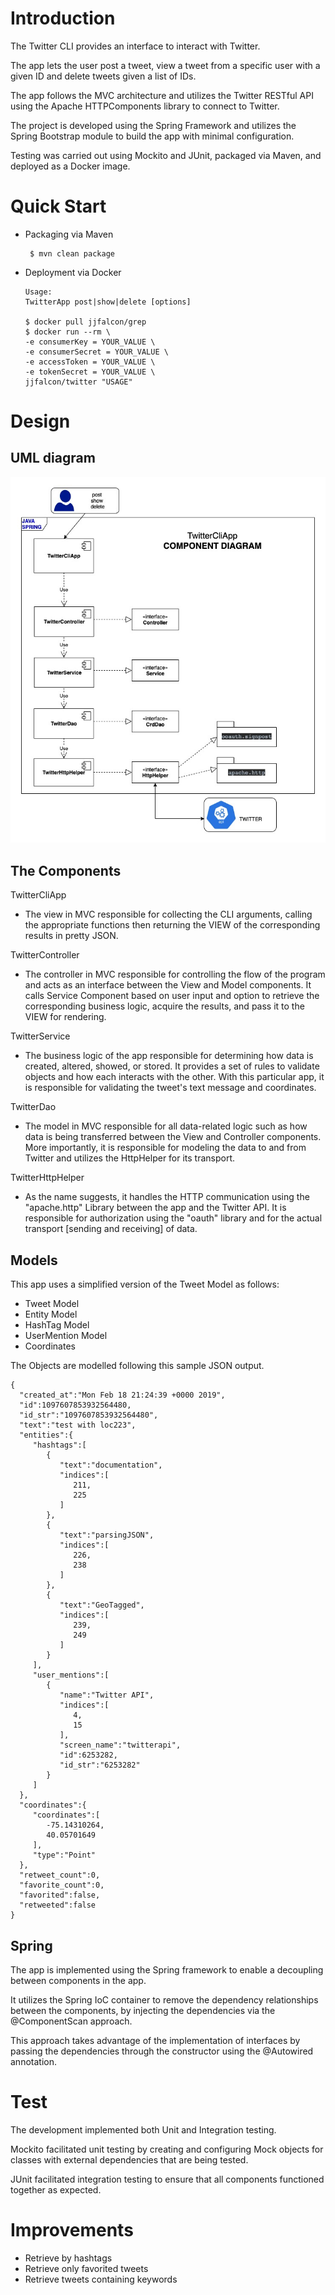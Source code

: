 # Introduction
The Twitter CLI provides an interface to interact with Twitter.

The app lets the user post a tweet, view a tweet from a specific user with a given ID
and delete tweets given a list of IDs.

The app follows the MVC architecture and utilizes the Twitter RESTful API using
the Apache HTTPComponents library to connect to Twitter.

The project is developed using the Spring Framework and utilizes the Spring Bootstrap module to build the app with minimal configuration.

Testing was carried out using Mockito and JUnit, packaged via Maven, and deployed as a Docker image.

# Quick Start
- Packaging  via Maven
  ```
   $ mvn clean package
   ```
- Deployment via Docker
  ```
  Usage:
  TwitterApp post|show|delete [options]
  
  $ docker pull jjfalcon/grep
  $ docker run --rm \
  -e consumerKey = YOUR_VALUE \
  -e consumerSecret = YOUR_VALUE \
  -e accessToken = YOUR_VALUE \
  -e tokenSecret = YOUR_VALUE \
  jjfalcon/twitter "USAGE"
  
  ```

# Design
## UML diagram
![COMPONENT DIAGRAM](./assets/schema.jpg)
## The Components
TwitterCliApp
- The view in MVC responsible for collecting the CLI arguments, 
  calling the appropriate functions then 
  returning the VIEW of the corresponding results in pretty JSON.

TwitterController
- The controller in MVC responsible for controlling the flow of the program and acts as an interface between the View and Model components.
  It calls Service Component based on user input and option
  to retrieve the corresponding business logic, acquire the results, and pass it to the VIEW for rendering. 

TwitterService
- The business logic of the app responsible for determining how data is created, altered, showed, or stored.
  It provides a set of rules to validate objects and how each interacts with the other.
  With this particular app, it is responsible for validating the tweet's text message and coordinates.

TwitterDao
- The model in MVC responsible for all data-related logic such as 
  how data is being transferred between the View and Controller components.   
  More importantly, it is responsible for modeling the data to and from Twitter and
  utilizes the HttpHelper for its transport.

TwitterHttpHelper
- As the name suggests, it handles the HTTP communication using the "apache.http" Library between the app and the Twitter API.
  It is responsible for authorization using the "oauth" library and for the actual transport [sending and receiving] of data. 
  

## Models
This app uses a simplified version of the Tweet Model as follows:
- Tweet Model
- Entity Model
- HashTag Model
- UserMention Model
- Coordinates

The Objects are modelled following this sample JSON output.
 ```
{
   "created_at":"Mon Feb 18 21:24:39 +0000 2019",
   "id":1097607853932564480,
   "id_str":"1097607853932564480",
   "text":"test with loc223",
   "entities":{
      "hashtags":[
         {
            "text":"documentation",
            "indices":[
               211,
               225
            ]
         },
         {
            "text":"parsingJSON",
            "indices":[
               226,
               238
            ]
         },
         {
            "text":"GeoTagged",
            "indices":[
               239,
               249
            ]
         }
      ],
      "user_mentions":[
         {
            "name":"Twitter API",
            "indices":[
               4,
               15
            ],
            "screen_name":"twitterapi",
            "id":6253282,
            "id_str":"6253282"
         }
      ]
   },
   "coordinates":{
      "coordinates":[
         -75.14310264,
         40.05701649
      ],
      "type":"Point"
   },
   "retweet_count":0,
   "favorite_count":0,
   "favorited":false,
   "retweeted":false
}
```
## Spring
The app is implemented using the Spring framework to enable a decoupling between components in the app.

It utilizes the Spring IoC container to remove the dependency relationships between the components, 
by injecting the dependencies via the @ComponentScan approach.

This approach takes advantage of the implementation of interfaces by passing the dependencies
through the constructor using the @Autowired annotation.


# Test
The development implemented both Unit and Integration testing.

Mockito facilitated unit testing by creating and configuring Mock objects 
for classes with external dependencies that are being tested.

JUnit facilitated integration testing to ensure that all components 
functioned together as expected.

# Improvements
- Retrieve by hashtags
- Retrieve only favorited tweets
- Retrieve tweets containing keywords
